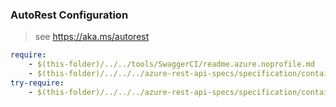 ### AutoRest Configuration
> see https://aka.ms/autorest

``` yaml
require:
    - $(this-folder)/../../tools/SwaggerCI/readme.azure.noprofile.md
    - $(this-folder)/../../../azure-rest-api-specs/specification/containerservice/resource-manager/Microsoft.ContainerService/fleet/readme.md
try-require:
    - $(this-folder)/../../../azure-rest-api-specs/specification/containerservice/resource-manager/Microsoft.ContainerService/fleet/readme.powershell.md
```
